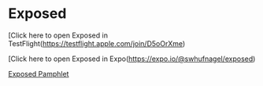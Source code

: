 # Exposed

[Click here to open Exposed in TestFlight(https://testflight.apple.com/join/D5oOrXme)

[Click here to open Exposed in Expo(https://expo.io/@swhufnagel/exposed)

[Exposed Pamphlet](/assets/ExposedPamphlet.png)
